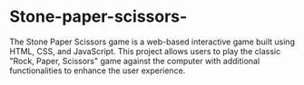 # Stone-paper-scissors-
The Stone Paper Scissors game is a web-based interactive game built using HTML, CSS, and JavaScript. This project allows users to play the classic "Rock, Paper, Scissors" game against the computer with additional functionalities to enhance the user experience.
